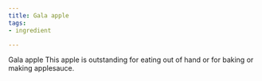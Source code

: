 ```yaml
---
title: Gala apple
tags:
- ingredient

---
```

Gala apple This apple is outstanding for eating out of hand or for baking or making applesauce.

